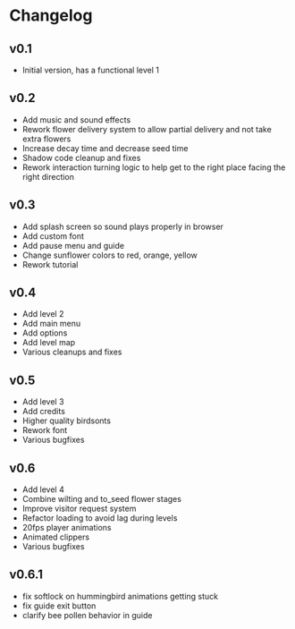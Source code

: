 # Changelog

## v0.1
- Initial version, has a functional level 1

## v0.2
- Add music and sound effects
- Rework flower delivery system to allow partial delivery and not take extra flowers
- Increase decay time and decrease seed time
- Shadow code cleanup and fixes
- Rework interaction turning logic to help get to the right place facing the right direction

## v0.3
- Add splash screen so sound plays properly in browser
- Add custom font
- Add pause menu and guide
- Change sunflower colors to red, orange, yellow
- Rework tutorial

## v0.4
- Add level 2
- Add main menu
- Add options
- Add level map
- Various cleanups and fixes

## v0.5
- Add level 3
- Add credits
- Higher quality birdsonts
- Rework font
- Various bugfixes

## v0.6
- Add level 4
- Combine wilting and to_seed flower stages
- Improve visitor request system
- Refactor loading to avoid lag during levels
- 20fps player animations
- Animated clippers
- Various bugfixes

## v0.6.1
- fix softlock on hummingbird animations getting stuck
- fix guide exit button
- clarify bee pollen behavior in guide
